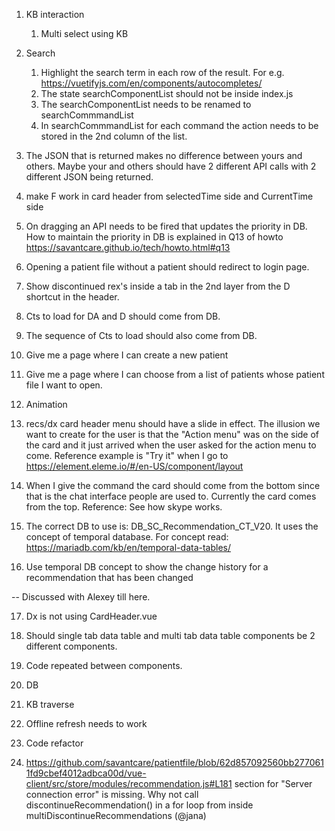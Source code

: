 1. KB interaction
   1. Multi select using KB

2. Search 
   1. Highlight the search term in each row of the result. For e.g. https://vuetifyjs.com/en/components/autocompletes/
   2. The state searchComponentList should not be inside index.js 
   3. The searchComponentList needs to be renamed to searchCommmandList
   4. In searchCommmandList for each command the action needs to be stored in the 2nd column of the list.

3. The JSON that is returned makes no difference between yours and others. Maybe your and others should have 2 different API calls with 2 different JSON being returned.

4. make F work in card header from selectedTime side and CurrentTime side

5. On dragging an API needs to be fired that updates the priority in DB. How to maintain the priority in DB is explained in Q13 of howto https://savantcare.github.io/tech/howto.html#q13

6. Opening a patient file without a patient should redirect to login page.

7. Show discontinued rex's inside a tab in the 2nd layer from the D shortcut in the header.

8. Cts to load for DA and D should come from DB.

9. The sequence of Cts to load should also come from DB. 

10. Give me a page where I can create a new patient 

13. Give me a page where I can choose from a list of patients whose patient file I want to open.

14. Animation
   1. recs/dx card header menu should have a slide in effect. The illusion we want to create for the user is that the "Action menu" was on the side of the card and it just arrived when the user asked for the action menu to come. Reference example is "Try it" when I go to https://element.eleme.io/#/en-US/component/layout
   2. When I give the command the card should come from the bottom since that is the chat interface people are used to. Currently the card comes from the top. Reference: See how skype works.

15. The correct DB to use is: DB_SC_Recommendation_CT_V20. It uses the concept of temporal database. For concept read: https://mariadb.com/kb/en/temporal-data-tables/

16. Use temporal DB concept to show the change history for a recommendation that has been changed 

-- Discussed with Alexey till here.

17. Dx is not using CardHeader.vue

18. Should single tab data table and multi tab data table components be 2 different components.

19. Code repeated between components.
   1. DB  
   2. KB traverse

20. Offline refresh needs to work

21. Code refactor

   1. https://github.com/savantcare/patientfile/blob/62d857092560bb2770611fd9cbef4012adbca00d/vue-client/src/store/modules/recommendation.js#L181 section for "Server connection error" is missing. Why not call discontinueRecommendation() in a for loop from inside multiDiscontinueRecommendations (@jana)